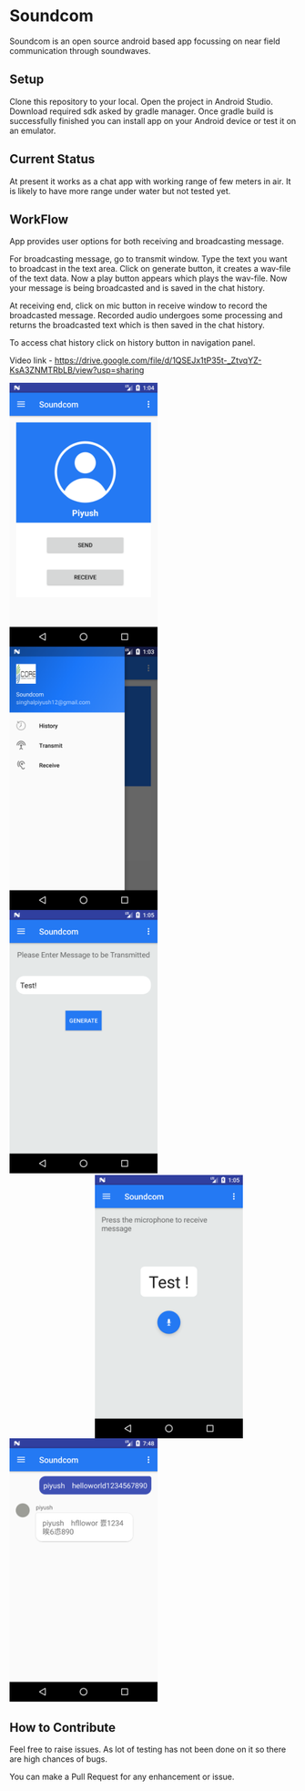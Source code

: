 # Soundcom
Soundcom is an open source android based app focussing on near field communication through soundwaves.

## Setup
Clone this repository to your local. Open the project in Android Studio. Download required sdk asked by gradle manager. Once gradle build is successfully finished you can install app on your Android device or test it on an emulator.

## Current Status
At present it works as a chat app with working range of few meters in air. It is likely to have more range under water but not tested yet.

## WorkFlow
App provides user options for both receiving and broadcasting message.

For broadcasting message, go to transmit window. Type the text you want to broadcast in the text area. Click on generate button, it creates a wav-file of the text data. Now a play button appears which plays the wav-file. Now your message is being broadcasted and is saved in the chat history.

At receiving end, click on mic button in receive window to record the broadcasted message. Recorded audio undergoes some processing and returns the broadcasted text which is then saved in the chat history.

To access chat history click on history button in navigation panel.

Video link - https://drive.google.com/file/d/1QSEJx1tP35t-_ZtvqYZ-KsA3ZNMTRbLB/view?usp=sharing

<div >
<img src="/images/Screenshot_1532763288.png" width=260px align=left>
<img src="/images/Screenshot_1532763181.png" width=260px align=left>
<img src="/images/Screenshot_1532763308.png" width=260px >
<img src="/images/Screenshot_1532763314.png" width=260px align=left style="margin-left:150px;">
<img src="/images/Screenshot_1532787514.png" width=260px >
</div>

## How to Contribute
Feel free to raise issues. As lot of testing has not been done on it so there are high chances of bugs.

You can make a Pull Request for any enhancement or issue.
